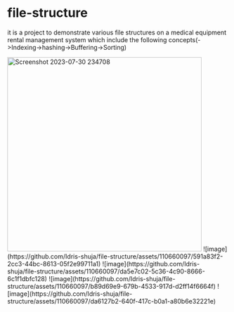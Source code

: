 # file-structure
it is a project to demonstrate various file structures on a medical equipment rental management system
which include the following concepts(->Indexing->hashing->Buffering->Sorting)

<img width="442" alt="Screenshot 2023-07-30 234708" src="https://github.com/Idris-shuja/file-structure/assets/110660097/bbd327df-5393-4c35-b743-cf122860268f">
![image](https://github.com/Idris-shuja/file-structure/assets/110660097/591a83f2-2cc3-44bc-8613-05f2e99711a1)
![image](https://github.com/Idris-shuja/file-structure/assets/110660097/da5e7c02-5c36-4c90-8666-6c1f1dbfc128)
![image](https://github.com/Idris-shuja/file-structure/assets/110660097/b89d69e9-679b-4533-917d-d2ff14f6664f)
![image](https://github.com/Idris-shuja/file-structure/assets/110660097/da6127b2-640f-417c-b0a1-a80b6e32221e)
